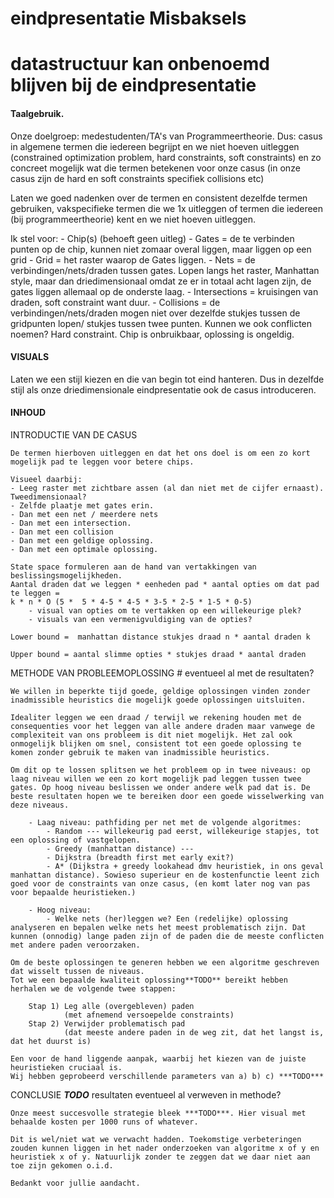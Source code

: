 # eindpresentatie Misbaksels
# datastructuur kan onbenoemd blijven bij de eindpresentatie

#### Taalgebruik.

Onze doelgroep: medestudenten/TA's van Programmeertheorie. Dus: casus in algemene termen die iedereen begrijpt en we niet hoeven uitleggen (constrained optimization problem, hard constraints, soft constraints) en zo concreet mogelijk wat die termen betekenen voor onze casus (in onze casus zijn de hard en soft constraints specifiek collisions etc)

Laten we goed nadenken over de termen en consistent dezelfde termen gebruiken, vakspecifieke termen die we 1x uitleggen of termen die iedereen (bij programmeertheorie) kent en we niet hoeven uitleggen.

Ik stel voor: 
    - Chip(s) (behoeft geen uitleg)
    - Gates = de te verbinden punten op de chip, kunnen niet zomaar overal liggen, maar liggen op een grid
    - Grid = het raster waarop de Gates liggen. 
    - Nets = de verbindingen/nets/draden tussen gates. Lopen langs het raster, Manhattan style, maar dan driedimensionaal omdat ze er in totaal acht lagen zijn, de gates liggen       allemaal op de onderste laag.
    - Intersections = kruisingen van draden, soft constraint want duur.
    - Collisions = de verbindingen/nets/draden mogen niet over dezelfde stukjes tussen de gridpunten lopen/ stukjes tussen twee punten. Kunnen we ook conflicten noemen? Hard constraint. Chip is onbruikbaar, oplossing is ongeldig.

#### VISUALS

Laten we een stijl kiezen en die van begin tot eind hanteren. Dus in dezelfde stijl als onze driedimensionale eindpresentatie ook de casus introduceren.

#### INHOUD

INTRODUCTIE VAN DE CASUS

    De termen hierboven uitleggen en dat het ons doel is om een zo kort mogelijk pad te leggen voor betere chips.
    
    Visueel daarbij:
    - Leeg raster met zichtbare assen (al dan niet met de cijfer ernaast). Tweedimensionaal?
    - Zelfde plaatje met gates erin.
    - Dan met een net / meerdere nets
    - Dan met een intersection.
    - Dan met een collision
    - Dan met een geldige oplossing.
    - Dan met een optimale oplossing.

    State space formuleren aan de hand van vertakkingen van beslissingsmogelijkheden. 
    Aantal draden dat we leggen * eenheden pad * aantal opties om dat pad te leggen = 
    k * n * O (5 *  5 * 4-5 * 4-5 * 3-5 * 2-5 * 1-5 * 0-5)
        - visual van opties om te vertakken op een willekeurige plek?
        - visuals van een vermenigvuldiging van de opties?
    
    Lower bound =  manhattan distance stukjes draad n * aantal draden k

    Upper bound = aantal slimme opties * stukjes draad * aantal draden

METHODE VAN PROBLEEMOPLOSSING # eventueel al met de resultaten?

    We willen in beperkte tijd goede, geldige oplossingen vinden zonder inadmissible heuristics die mogelijk goede oplossingen uitsluiten.

    Idealiter leggen we een draad / terwijl we rekening houden met de consequenties voor het leggen van alle andere draden maar vanwege de complexiteit van ons probleem is dit niet mogelijk. Het zal ook onmogelijk blijken om snel, consistent tot een goede oplossing te komen zonder gebruik te maken van inadmissible heuristics.

    Om dit op te lossen splitsen we het probleem op in twee niveaus: op laag niveau willen we een zo kort mogelijk pad leggen tussen twee gates. Op hoog niveau beslissen we onder andere welk pad dat is. De beste resultaten hopen we te bereiken door een goede wisselwerking van deze niveaus.

        - Laag niveau: pathfiding per net met de volgende algoritmes:
            - Random --- willekeurig pad eerst, willekeurige stapjes, tot een oplossing of vastgelopen.
            - Greedy (manhattan distance) ---  
            - Dijkstra (breadth first met early exit?)
            - A* (Dijkstra + greedy lookahead dmv heuristiek, in ons geval manhattan distance). Sowieso superieur en de kostenfunctie leent zich goed voor de constraints van onze casus, (en komt later nog van pas voor bepaalde heuristieken.)

        - Hoog niveau: 
            - Welke nets (her)leggen we? Een (redelijke) oplossing analyseren en bepalen welke nets het meest problematisch zijn. Dat kunnen (onnodig) lange paden zijn of de paden die de meeste conflicten met andere paden veroorzaken.

    Om de beste oplossingen te generen hebben we een algoritme geschreven dat wisselt tussen de niveaus. 
    Tot we een bepaalde kwaliteit oplossing**TODO** bereikt hebben herhalen we de volgende twee stappen:

        Stap 1) Leg alle (overgebleven) paden 
                (met afnemend versoepelde constraints)
        Stap 2) Verwijder problematisch pad 
                (dat meeste andere paden in de weg zit, dat het langst is, dat het duurst is)

    Een voor de hand liggende aanpak, waarbij het kiezen van de juiste heuristieken cruciaal is. 
    Wij hebben geprobeerd verschillende parameters van a) b) c) ***TODO***
       
CONCLUSIE ***TODO*** resultaten eventueel al verweven in methode?

    Onze meest succesvolle strategie bleek ***TODO***. Hier visual met behaalde kosten per 1000 runs of whatever. 
    
    Dit is wel/niet wat we verwacht hadden. Toekomstige verbeteringen zouden kunnen liggen in het nader onderzoeken van algoritme x of y en heuristiek x of y. Natuurlijk zonder te zeggen dat we daar niet aan toe zijn gekomen o.i.d.

    Bedankt voor jullie aandacht.
